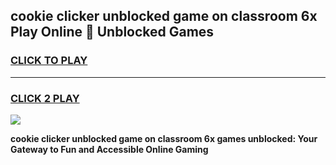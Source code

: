 
## cookie clicker unblocked game on classroom 6x Play Online 👋 Unblocked Games
<h3>
<a href="https://premium.freeplayer.one?title=cookie_clicker_unblocked_game_on_classroom_6x&ref=19F">CLICK TO PLAY</a></h3>
<hr>

<h3>
<a href="https://premium.freeplayer.one?title=cookie_clicker_unblocked_game_on_classroom_6x&ref=19F">CLICK 2 PLAY</a>
  
</h3>

<a href="https://premium.freeplayer.one?title=cookie_clicker_unblocked_game_on_classroom_6x&ref=19F"><img src="https://clearcache.store/games.png"></a>


**cookie clicker unblocked game on classroom 6x games unblocked: Your Gateway to Fun and Accessible Online Gaming**
